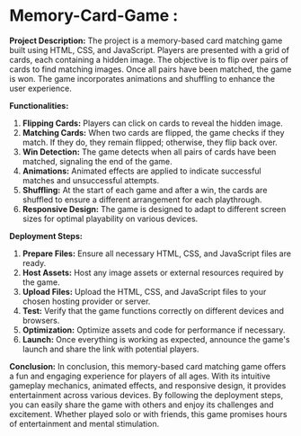 # Memory-Card-Game :

**Project Description:**
The project is a memory-based card matching game built using HTML, CSS, and JavaScript. Players are presented with a grid of cards, each containing a hidden image. The objective is to flip over pairs of cards to find matching images. Once all pairs have been matched, the game is won. The game incorporates animations and shuffling to enhance the user experience.

**Functionalities:**
1. **Flipping Cards:** Players can click on cards to reveal the hidden image.
2. **Matching Cards:** When two cards are flipped, the game checks if they match. If they do, they remain flipped; otherwise, they flip back over.
3. **Win Detection:** The game detects when all pairs of cards have been matched, signaling the end of the game.
4. **Animations:** Animated effects are applied to indicate successful matches and unsuccessful attempts.
5. **Shuffling:** At the start of each game and after a win, the cards are shuffled to ensure a different arrangement for each playthrough.
6. **Responsive Design:** The game is designed to adapt to different screen sizes for optimal playability on various devices.

**Deployment Steps:**
1. **Prepare Files:** Ensure all necessary HTML, CSS, and JavaScript files are ready.
2. **Host Assets:** Host any image assets or external resources required by the game.
3. **Upload Files:** Upload the HTML, CSS, and JavaScript files to your chosen hosting provider or server.
4. **Test:** Verify that the game functions correctly on different devices and browsers.
5. **Optimization:** Optimize assets and code for performance if necessary.
6. **Launch:** Once everything is working as expected, announce the game's launch and share the link with potential players.

**Conclusion:**
In conclusion, this memory-based card matching game offers a fun and engaging experience for players of all ages. With its intuitive gameplay mechanics, animated effects, and responsive design, it provides entertainment across various devices. By following the deployment steps, you can easily share the game with others and enjoy its challenges and excitement. Whether played solo or with friends, this game promises hours of entertainment and mental stimulation.
